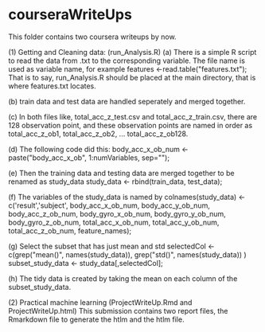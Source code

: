 # courseraWriteUps

This folder contains two coursera writeups by now.

(1) Getting and Cleaning data: (run_Analysis.R)
   (a) There is a simple R script to read the data from .txt to the corresponding variable. The file name is used as variable name, for example  features <-read.table("features.txt"); That is to say, run_Analysis.R should be placed at the main directory, that is where features.txt locates. 

   (b) train data and test data are handled seperately and merged together. 
   
   (c) In both files like, total_acc_z_test.csv and total_acc_z_train.csv, there are 128 observation point, and these observation points are named in order as total_acc_z_ob1, total_acc_z_ob2, ... total_acc_z_ob128. 

   (d) The following code did this: 
        body_acc_x_ob_num <- paste("body_acc_x_ob", 1:numVariables, sep="");

   (e) Then the training data and testing data are merged together to be renamed as study_data
        study_data <- rbind(train_data, test_data); 
   
   (f) The variables of the study_data is named by
       colnames(study_data) <- c('result','subject', body_acc_x_ob_num, body_acc_y_ob_num, body_acc_z_ob_num,
                          body_gyro_x_ob_num, body_gyro_y_ob_num, body_gyro_z_ob_num,
                          total_acc_x_ob_num, total_acc_y_ob_num, total_acc_z_ob_num,
                          feature_names); 

   (g) Select the subset that has just mean and std
             selectedCol <- c(grep("mean()", names(study_data)),
                             grep("std()", names(study_data))
                              )
             subset_study_data <- study_data[,selectedCol];

   (h) The tidy data is created by taking the mean on each column of the subset_study_data.

    

   

   

(2) Practical machine learning (ProjectWriteUp.Rmd and ProjectWriteUp.html)
  This submission contains two report files, the Rmarkdown file to generate the htlm and the htlm file. 
